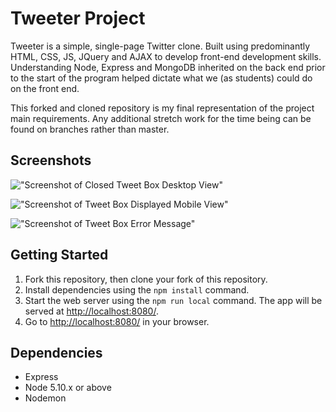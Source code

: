 # Tweeter Project

Tweeter is a simple, single-page Twitter clone. Built using predominantly HTML, CSS, JS, JQuery and AJAX to develop front-end development skills. Understanding Node, Express and MongoDB inherited on the back end prior to the start of the program helped dictate what we (as students) could do on the front end.

This forked and cloned repository is my final representation of the project main requirements. Any additional stretch work for the time being can be found on branches rather than master.

## Screenshots

!["Screenshot of Closed Tweet Box Desktop View"](https://example.link)

!["Screenshot of Tweet Box Displayed Mobile View"](https://example.link)

!["Screenshot of Tweet Box Error Message"](https://example.link)


## Getting Started

1. Fork this repository, then clone your fork of this repository.
2. Install dependencies using the `npm install` command.
3. Start the web server using the `npm run local` command. The app will be served at <http://localhost:8080/>.
4. Go to <http://localhost:8080/> in your browser.

## Dependencies

- Express
- Node 5.10.x or above
- Nodemon